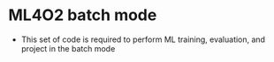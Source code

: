 # ML4O2 batch mode
- This set of code is required to perform ML training, evaluation, and project in the batch mode
